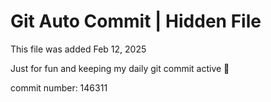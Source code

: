 # Git Auto Commit | Hidden File

This file was added Feb 12, 2025

Just for fun and keeping my daily git commit active 🤪

commit number: 146311
